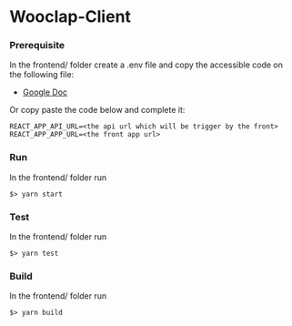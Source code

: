 # Wooclap-Client

### Prerequisite
In the frontend/ folder create a .env file and copy the accessible code on the following file:

* [Google Doc](https://docs.google.com/document/d/1a2kmwagv1bPuxloXzOAb0p535OUYqnEdXI_Wsde7rqU/edit)

Or copy paste the code below and complete it:

```
REACT_APP_API_URL=<the api url which will be trigger by the front>
REACT_APP_APP_URL=<the front app url>
```

### Run
In the frontend/ folder run
```
$> yarn start
```

### Test
In the frontend/ folder run
```
$> yarn test
```

### Build
In the frontend/ folder run
```
$> yarn build
```
